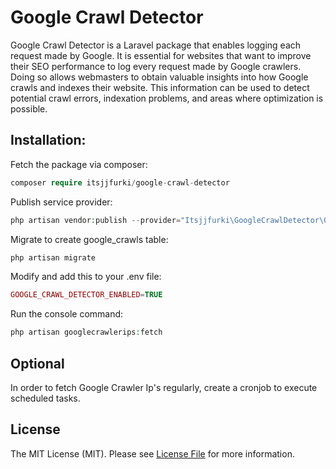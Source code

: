 # Google Crawl Detector

Google Crawl Detector is a Laravel package that enables logging each request made by Google. It is essential for websites that want to improve their SEO performance to log every request made by Google crawlers. Doing so allows webmasters to obtain valuable insights into how Google crawls and indexes their website. This information can be used to detect potential crawl errors, indexation problems, and areas where optimization is possible.

## Installation:

Fetch the package via composer:

```php
composer require itsjjfurki/google-crawl-detector
```

Publish service provider:

```php
php artisan vendor:publish --provider="Itsjjfurki\GoogleCrawlDetector\GoogleCrawlDetectorServiceProvider"
```

Migrate to create google_crawls table:

```php
php artisan migrate
```

Modify and add this to your .env file:

```php
GOOGLE_CRAWL_DETECTOR_ENABLED=TRUE
```

Run the console command:

```php
php artisan googlecrawlerips:fetch
```

## Optional

In order to fetch Google Crawler Ip's regularly, create a cronjob to execute scheduled tasks.

## License

The MIT License (MIT). Please see [License File](LICENSE.md) for more information.
